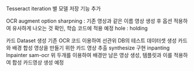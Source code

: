 Tesseract 
iteration 별 모델 저장 기능 추가

OCR
augment option
	sharpning : 기존 영상과 같은 이름 영상 생성 후 옵션 적용하여 유사하게 나오는 것 확인, 학습 코드에 적용 예정
	hole : holding

카드
Dataset 생성
	기존 OCR 코드 이용하여 선관위 DB의 테스트 데이터셋 생성
	카드와 배경 합성 영상을 만들기 위한 카드 영상 추출
synthesize 구현
	inpanting
		Inpainter
		sam-ocr
		위 두개를 이용하여 배경만 남은 영상 생성, 템플릿과 이를 적용하여 합성 카드영상 생성 예정

  
